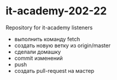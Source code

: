 # it-academy-202-22
Repository for it-academy listeners


- выполнить команду fetch
- создать новую ветку из origin/master
- сделали домашку
- commit изменений
- push
- создать pull-request на мастер
